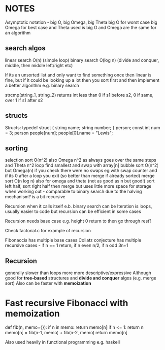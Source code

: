 # NOTES

Asymptotic notation - big O, big Omega, big Theta
big O for worst case 
big Omega for best case
and Theta used is big O and Omega are the same for an algorithm

## search algos
linear search O(n) (simple loop)
binary search O(log n) (divide and conquer, middle, then middle left/right etc)

If its an unsorted list and only want to find something once then linear is fine, but if it could be looking up a lot then you sort first and then implement a better algorithm e.g. binary search

strcmp(string_1, string_2) returns int less than 0 if s1 before s2, 0 if same, over 1 if s1 after s2

## structs
Structs:
typedef struct
{
    string name;
    string number;
}
person;
const int num = 3;
person people[num];
people[0].name = "Lewis";

## sorting
selection sort O(n^2) also Omega n^2 as always goes over the same steps and Theta n^2 loop find smallest and swap with array[n] 
bubble sort O(n^2) but Omega(n) if you check there were no swaps eg with swap counter and if its 0 after a loop you exit (so better than merge if already sorted)
merge sort O(n log n) also for omega and theta (not as good as n but good!) sort left half, sort right half then merge but uses little more space for storage when working out - comparable to binary search due to the halving mechanism? is a bit recursive

Recursion when it calls itself e.b. binary search can be
Iteration is loops, usually easier to code but recursion can be efficient in some cases

Recursion needs base case e.g. height 0 return to then go through rest?

Check factorial.c for example of recursion

Fibonaccia has multiple base cases
Collatz conjecture has multiple recursive cases - if n == 1 return, if n even n/2, if n odd 3n+1

## Recursion

generally slower than loops more more descriptive/expressive
Although good for **tree-based** structures and **divide and conquer** algos (e.g. merge sort)
Also can be faster with **memoization**

# Fast recursive Fibonacci with memoization
def fib(n, memo={}):
    if n in memo:
        return memo[n]
    if n <= 1:
        return n
    memo[n] = fib(n-1, memo) + fib(n-2, memo)
    return memo[n]

Also used heavily in functional programming e.g. haskell